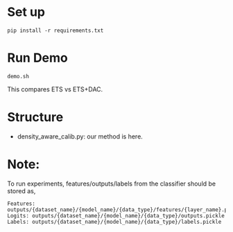 # Set up
```
pip install -r requirements.txt
```

# Run Demo
```
demo.sh
```
This compares ETS vs ETS+DAC.

# Structure
- density_aware_calib.py: our method is here.

# Note:
To run experiments, features/outputs/labels from the classifier should be stored as,
```
Features: outputs/{dataset_name}/{model_name}/{data_type}/features/{layer_name}.pickle
Logits: outputs/{dataset_name}/{model_name}/{data_type}/outputs.pickle
Labels: outputs/{dataset_name}/{model_name}/{data_type}/labels.pickle
```